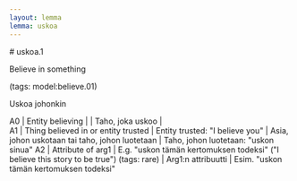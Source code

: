 ```yaml
---
layout: lemma
lemma: uskoa
---
```


<div class="sense">
# <span class="sensename">uskoa.1</span>

<span class="description">Believe in something</span>

(tags: model:believe.01)

<span class="description">Uskoa johonkin</span>

A0 | Entity believing |   | Taho, joka uskoo |  
A1 | Thing believed in or entity trusted | Entity trusted: "I believe you" | Asia, johon uskotaan tai taho, johon luotetaan | Taho, johon luotetaan: "uskon sinua"
A2 | Attribute of arg1 | E.g. "uskon tämän kertomuksen todeksi" ("I believe this story to be true") (tags: rare) | Arg1:n attribuutti | Esim. "uskon tämän kertomuksen todeksi"

</div>

